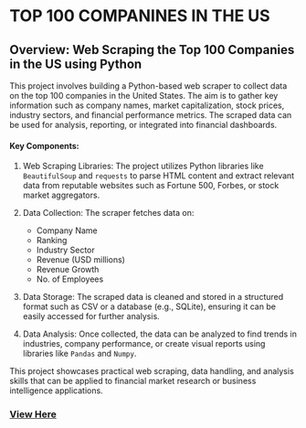 # TOP 100 COMPANINES IN THE US

## Overview: Web Scraping the Top 100 Companies in the US using Python

This project involves building a Python-based web scraper to collect data on the top 100 companies in the United States. The aim is to gather key information such as company names, market capitalization, stock prices, industry sectors, and financial performance metrics. The scraped data can be used for analysis, reporting, or integrated into financial dashboards.

#### Key Components:
1. Web Scraping Libraries: The project utilizes Python libraries like `BeautifulSoup` and `requests` to parse HTML content and extract relevant data from reputable websites such as Fortune 500, Forbes, or stock market aggregators.
  
2. Data Collection: The scraper fetches data on:
   - Company Name
   - Ranking
   - Industry Sector
   - Revenue (USD millions)
   - Revenue Growth
   - No. of Employees
   
3. Data Storage: The scraped data is cleaned and stored in a structured format such as CSV or a database (e.g., SQLite), ensuring it can be easily accessed for further analysis.

4. Data Analysis: Once collected, the data can be analyzed to find trends in industries, company performance, or create visual reports using libraries like `Pandas` and `Numpy`.

This project showcases practical web scraping, data handling, and analysis skills that can be applied to financial market research or business intelligence applications.

### [View Here](https://www.kaggle.com/code/adebayoadebanjo/my-webscraping-project)

